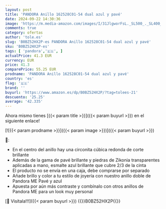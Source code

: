 ```yaml
---
layout: post
title: 'PANDORA Anillo 162528C01-54 dual azul y pavé'
date: 2024-09-22 14:30:36
image: 'https://m.media-amazon.com/images/I/31JlgworFsL._SL500_._SL400_.jpg'
comments: true
category: ofertas
author: 'tole.es'
slug: 'B0BZ52HX2P-es PANDORA Anillo 162528C01-54 dual azul y pavé'
sku: 'B0BZ52HX2P-es'
tags: [ 'pandora','🇪🇸', ]
actualPrice: 41.3 EUR
currency: EUR
price: 41.3
comparePrice: 55.25 EUR
prodname: 'PANDORA Anillo 162528C01-54 dual azul y pavé'
country: 'es'
flag: '🇪🇸'
brand: ''
buyurl: 'https://www.amazon.es/dp/B0BZ52HX2P/?tag=tolees-21'
descuento: '25.25'
average: '42.335'
---
```


Ahora mismo tienes [{{< param title >}}]({{< param buyurl >}}) en el siguiente enlace!

[![{{< param prodname >}}]({{< param image >}})]({{< param buyurl >}})

🔎:

- En el centro del anillo hay una circonita cúbica redonda de corte brillante
- Además de la gama de pavé brillante y piedras de Zikonia transparentes aplicadas a mano, esmalte azul brillante que cubre 2/3 de la cinta
- El producto no se envía en una caja, debe comprarse por separado
- Añade brillo y color a tu estilo de joyería con nuestro anillo doble de Pandora ME Pavé y azul
- Apuesta por aún más contraste y combínalo con otros anillos de Pandora ME para un look muy personal

[🛒 Visítala!!!]({{< param buyurl >}})
{{<world>}}B0BZ52HX2P{{</world>}}
